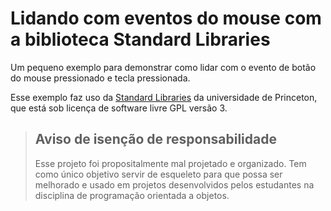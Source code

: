 # Lidando com eventos do mouse com a biblioteca Standard Libraries

Um pequeno exemplo para demonstrar como lidar com o evento de botão do mouse pressionado e tecla pressionada. 

Esse exemplo faz uso da [Standard Libraries](https://introcs.cs.princeton.edu/java/stdlib/) da universidade de Princeton, que está sob licença de software livre GPL versão 3.

> ## Aviso de isenção de responsabilidade
> 
> Esse projeto foi propositalmente mal projetado e organizado. Tem como único objetivo servir de esqueleto para que possa ser melhorado e usado em projetos desenvolvidos pelos estudantes na disciplina de programação orientada a objetos.